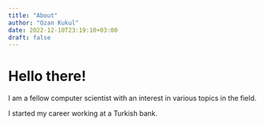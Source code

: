 ```yaml
---
title: "About"
author: "Ozan Kukul"
date: 2022-12-10T23:19:10+03:00
draft: false
---
```


# Hello there!

I am a fellow computer scientist with an interest in various topics in the field.

I started my career working at a Turkish bank.